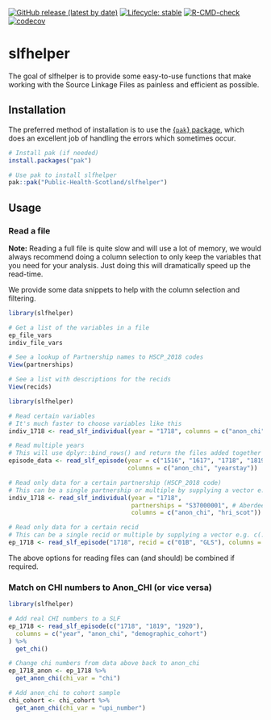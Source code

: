 
<!-- README.md is generated from README.Rmd. Please edit that file -->
<!-- badges: start -->

[![GitHub release (latest by
date)](https://img.shields.io/github/v/release/Public-Health-Scotland/slfhelper)](https://github.com/Public-Health-Scotland/slfhelper/releases/latest)
[![Lifecycle:
stable](https://img.shields.io/badge/lifecycle-stable-brightgreen.svg)](https://lifecycle.r-lib.org/articles/stages.html#stable)
[![R-CMD-check](https://github.com/Public-Health-Scotland/slfhelper/actions/workflows/R-CMD-check.yaml/badge.svg)](https://github.com/Public-Health-Scotland/slfhelper/actions/workflows/R-CMD-check.yaml)
[![codecov](https://codecov.io/gh/Public-Health-Scotland/slfhelper/branch/production/graph/badge.svg?token=ev2n04MPNG)](https://codecov.io/gh/Public-Health-Scotland/slfhelper)
<!-- badges: end -->

# slfhelper

The goal of slfhelper is to provide some easy-to-use functions that make
working with the Source Linkage Files as painless and efficient as
possible.

## Installation

The preferred method of installation is to use the [{`pak`}
package](https://pak.r-lib.org/), which does an excellent job of
handling the errors which sometimes occur.

``` r
# Install pak (if needed)
install.packages("pak")

# Use pak to install slfhelper
pak::pak("Public-Health-Scotland/slfhelper")
```

## Usage

### Read a file

**Note:** Reading a full file is quite slow and will use a lot of
memory, we would always recommend doing a column selection to only keep
the variables that you need for your analysis. Just doing this will
dramatically speed up the read-time.

We provide some data snippets to help with the column selection and
filtering.

``` r
library(slfhelper)

# Get a list of the variables in a file
ep_file_vars
indiv_file_vars

# See a lookup of Partnership names to HSCP_2018 codes
View(partnerships)

# See a list with descriptions for the recids
View(recids)
```

``` r
library(slfhelper)

# Read certain variables
# It's much faster to choose variables like this
indiv_1718 <- read_slf_individual(year = "1718", columns = c("anon_chi", "hri_scot"))

# Read multiple years
# This will use dplyr::bind_rows() and return the files added together as a single tibble
episode_data <- read_slf_episode(year = c("1516", "1617", "1718", "1819"),
                                 columns = c("anon_chi", "yearstay"))

# Read only data for a certain partnership (HSCP_2018 code)
# This can be a single partnership or multiple by supplying a vector e.g. c(...)
indiv_1718 <- read_slf_individual(year = "1718", 
                                  partnerships = "S37000001", # Aberdeen City
                                  columns = c("anon_chi", "hri_scot"))

# Read only data for a certain recid
# This can be a single recid or multiple by supplying a vector e.g. c(...)
ep_1718 <- read_slf_episode("1718", recid = c("01B", "GLS"), columns = c("anon_chi", "yearstay"))
```

The above options for reading files can (and should) be combined if
required.

### Match on CHI numbers to Anon_CHI (or vice versa)

``` r
library(slfhelper)

# Add real CHI numbers to a SLF
ep_1718 <- read_slf_episode(c("1718", "1819", "1920"),
  columns = c("year", "anon_chi", "demographic_cohort")
) %>%
  get_chi()

# Change chi numbers from data above back to anon_chi
ep_1718_anon <- ep_1718 %>%
  get_anon_chi(chi_var = "chi")

# Add anon_chi to cohort sample
chi_cohort <- chi_cohort %>%
  get_anon_chi(chi_var = "upi_number")
```
